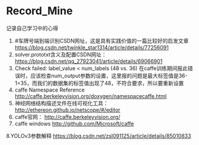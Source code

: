 # Record_Mine
记录自己学习中的心得
1. #车牌号端到端识别CSDN网址，这是具有实践价值的一篇比较好的启发文章
https://blog.csdn.net/twinkle_star1314/article/details/77256091
2. solver.prototxt含义及配置CSDN网址：
https://blog.csdn.net/qq_27923041/article/details/69066901
3. Check failed: label_value < num_labels (48 vs. 36)
在caffe训练期间报此错误时，应该检查num_output参数的设置，这里报的问题是最大标签值是36-1=35，而我们的数据集的标签值出现了48，不符合要求，所以要重新设置
4. caffe Namespace Reference
http://caffe.berkeleyvision.org/doxygen/namespacecaffe.html
5. 神经网络结构描述文件在线可视化工具：
http://ethereon.github.io/netscope/#/editor
6. caffe官网：
http://caffe.berkeleyvision.org/
7. caffe windows
http://github.com/Microsoft/caffe

8.YOLOv3参数解释
https://blog.csdn.net/zsl091125/article/details/85010833
